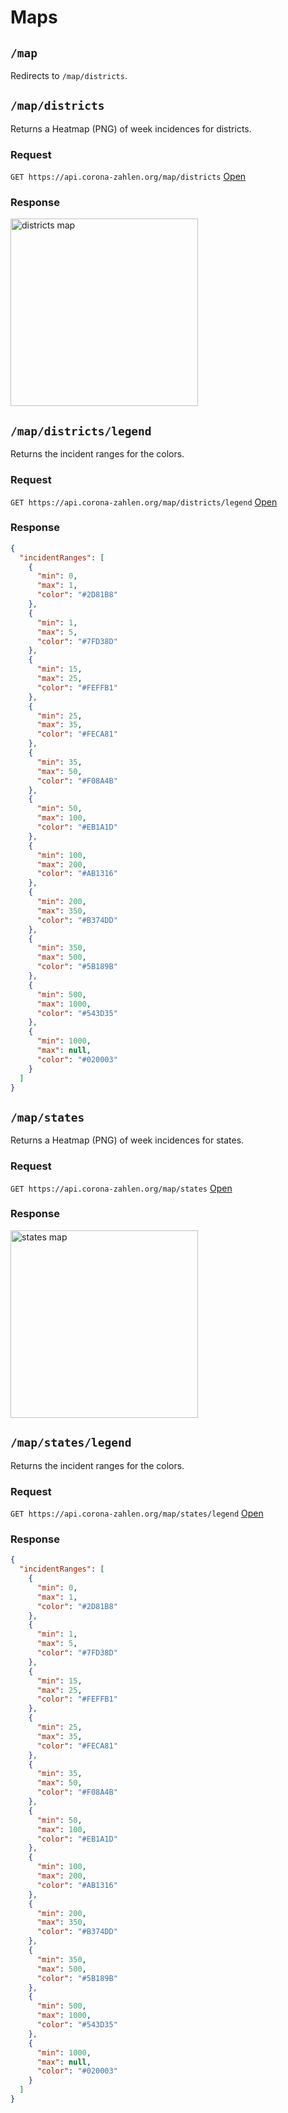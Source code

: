 # Maps

## `/map`

Redirects to `/map/districts`.

## `/map/districts`

Returns a Heatmap (PNG) of week incidences for districts.

### Request

`GET https://api.corona-zahlen.org/map/districts`
[Open](/map/districts)

### Response

<img alt="districts map" src="https://api.corona-zahlen.org/map/districts" width="300">

## `/map/districts/legend`

Returns the incident ranges for the colors.

### Request

`GET https://api.corona-zahlen.org/map/districts/legend`
[Open](/map/districts/legend)

### Response

```json
{
  "incidentRanges": [
    {
      "min": 0,
      "max": 1,
      "color": "#2D81B8"
    },
    {
      "min": 1,
      "max": 5,
      "color": "#7FD38D"
    },
    {
      "min": 15,
      "max": 25,
      "color": "#FEFFB1"
    },
    {
      "min": 25,
      "max": 35,
      "color": "#FECA81"
    },
    {
      "min": 35,
      "max": 50,
      "color": "#F08A4B"
    },
    {
      "min": 50,
      "max": 100,
      "color": "#EB1A1D"
    },
    {
      "min": 100,
      "max": 200,
      "color": "#AB1316"
    },
    {
      "min": 200,
      "max": 350,
      "color": "#B374DD"
    },
    {
      "min": 350,
      "max": 500,
      "color": "#5B189B"
    },
    {
      "min": 500,
      "max": 1000,
      "color": "#543D35"
    },
    {
      "min": 1000,
      "max": null,
      "color": "#020003"
    }
  ]
}
```

## `/map/states`

Returns a Heatmap (PNG) of week incidences for states.

### Request

`GET https://api.corona-zahlen.org/map/states`
[Open](/map/states)

### Response

<img alt="states map" src="https://api.corona-zahlen.org/map/states" width="300">

## `/map/states/legend`

Returns the incident ranges for the colors.

### Request

`GET https://api.corona-zahlen.org/map/states/legend`
[Open](/map/states/legend)

### Response

```json
{
  "incidentRanges": [
    {
      "min": 0,
      "max": 1,
      "color": "#2D81B8"
    },
    {
      "min": 1,
      "max": 5,
      "color": "#7FD38D"
    },
    {
      "min": 15,
      "max": 25,
      "color": "#FEFFB1"
    },
    {
      "min": 25,
      "max": 35,
      "color": "#FECA81"
    },
    {
      "min": 35,
      "max": 50,
      "color": "#F08A4B"
    },
    {
      "min": 50,
      "max": 100,
      "color": "#EB1A1D"
    },
    {
      "min": 100,
      "max": 200,
      "color": "#AB1316"
    },
    {
      "min": 200,
      "max": 350,
      "color": "#B374DD"
    },
    {
      "min": 350,
      "max": 500,
      "color": "#5B189B"
    },
    {
      "min": 500,
      "max": 1000,
      "color": "#543D35"
    },
    {
      "min": 1000,
      "max": null,
      "color": "#020003"
    }
  ]
}
```